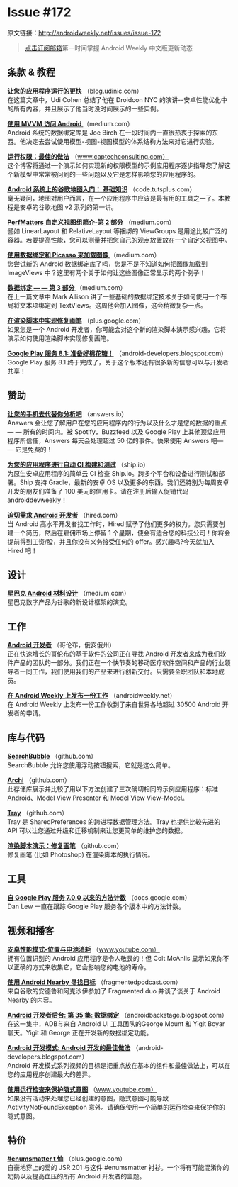 # Issue #172

>
原文链接：<http://androidweekly.net/issues/issue-172>

> [点击订阅邮箱](http://tinyletter.com/androidweeklycn)第一时间掌握 Android Weekly 中文版更新动态

## 条款 & 教程

**[让您的应用程序运行的更快](http://blog.udinic.com/2015/09/15/speed-up-your-app)**
（blog.udinic.com）  
在这篇文章中，Udi Cohen 总结了他在 Droidcon NYC 的演讲--安卓性能优化中的所有内容，并且展示了他当时没时间展示的一些实例。

**[使用 MVVM 访问 Android ](https://medium.com/ribot-labs/approaching-android-with-mvvm-8ceec02d5442)**
（medium.com）  
Android 系统的数据绑定库是 Joe Birch 在一段时间内一直很热衷于探索的东西。他决定去尝试使用模型-视图-视图模型的体系结构方法来对它进行实验。

**[运行权限：最佳的做法](http://www.captechconsulting.com/blogs/runtime-permissions-best-practices-and-how-to-gracefully-handle-permission-removal)**
（www.captechconsulting.com）  
这个博客将通过一个演示如何实现新的权限模型的示例应用程序逐步指导您了解这个新模型中常常被问到的一些问题以及它是怎样影响您的应用程序的。

**[Android 系统上的谷歌地图入门： 基础知识](http://code.tutsplus.com/tutorials/getting-started-with-google-maps-for-android-basics--cms-24635)**
（code.tutsplus.com）  
毫无疑问，地图对用户而言，在一个应用程序中应该是最有用的工具之一了。本教程是安卓的谷歌地图 v2 系列的第一讲。

**[PerfMatters 自定义视图组简介-第 2 部分](https://medium.com/android-news/perfmatters-introduction-to-custom-viewgroups-to-improve-performance-part-2-f14fbcd47c)**
（medium.com）  
譬如 LinearLayout 和 RelativeLayout 等捆绑的 ViewGroups 是用途比较广泛的容器。若要提高性能，您可以测量并把您自己的观点放置放在一个自定义视图中。

**[使用数据绑定和 Picasso 来加载图像 ](https://medium.com/@ivanc/loading-images-with-data-binding-and-picasso-555dad683fdc)**
（medium.com）  
您尝试新的 Android 数据绑定库了吗，您是不是不知道如何把图像加载到 ImageViews 中？这里有两个关于如何让这些图像正常显示的两个例子！

**[数据绑定 — — 第 3 部分 ](https://medium.com/@ivanc/loading-images-with-data-binding-and-picasso-555dad683fdc)**
（medium.com）  
在上一篇文章中 Mark Allison 讲了一些基础的数据绑定技术关于如何使用一个布局将文本项绑定到 TextViews。这周他会加入图像，这会稍微复杂一点。

**[在渲染脚本中实现修复画笔](https://plus.google.com/+RomainGuy/posts/M3ueUxUpBs1)**
（plus.google.com）  
如果您是一个 Android 开发者，你可能会对这个新的渲染脚本演示感兴趣，它将演示如何使用渲染脚本实现修复画笔。

**[Google Play 服务 8.1: 准备好棉花糖！](http://android-developers.blogspot.com/2015/09/google-play-services-81-get-ready-for.html)**
（android-developers.blogspot.com）  
Google Play 服务 8.1 终于完成了，关于这个版本还有很多新的信息可以与开发者共享！

## 赞助

**[让您的手机去代替你分析吧](https://answers.io/?utm_source=sponsor&utm_medium=androidweekly&utm_campaign=androidweekly_9.13.2015&utm_content=sponsor_link)**
（answers.io）  
Answers 会让您了解用户在您的应用程序内的行为以及什么才是您的数据的重点 — — 所有的时间内。被 Spotify，Buzzfeed 以及 Google Play 上其他顶级应用程序所信任，Answers 每天会处理超过 50 亿的事件。快来使用 Answers 吧— — 它是免费的！

**[为您的应用程序进行自动 CI 构建和测试](https://ship.io/landing/?utm_source=androiddevweekly)**
（ship.io）  
为原生安卓应用程序的简单云 CI 检查 Ship.io。跨多个平台和设备进行测试和部署。Ship 支持 Gradle，最新的安卓 OS 以及更多的东西。我们还特别为每周安卓开发的朋友们准备了 100 美元的信用卡。请在注册后输入促销代码 androiddevweekly！

**[迫切需求 Android 开发者](http://hired.com/?utm_source=newsletters&utm_medium=androidweekly&utm_campaign=n-q3_15-androidweeklyspons)**
（hired.com）  
当 Android 高水平开发者找工作时，Hired 赋予了他们更多的权力。您只需要创建一个简历，然后在雇佣市场上停留 1 个星期，便会有适合您的科技公司！你将会提前得到工资/股，并且你没有义务接受任何的 offer。感兴趣吗?今天就加入 Hired 吧！

## 设计

**[星巴克 Android 材料设计](https://medium.com/android-news/starbucks-android-material-design-142e2c43feb )**
（medium.com）  
星巴克数字产品为谷歌的新设计框架的演变。

## 工作

**[Android 开发者](http://columbus.craigslist.org/web/5216365723.html)**
（哥伦布，俄亥俄州）  
正在快速增长的哥伦布的基于软件的公司正在寻找 Android 开发者来成为我们软件产品的团队的一部分。我们正在一个快节奏的移动医疗软件空间和产品的行业领导者一同工作，我们使用我们的产品来进行创新交付。只需要全职团队和本地成员。

**[在 Android Weekly 上发布一份工作](http://androidweekly.net/jobs/new)**
（androidweekly.net）  
在 Android Weekly 上发布一份工作收到了来自世界各地超过 30500 Android 开发者的申请。

## 库与代码

**[SearchBubble](https://github.com/tunjos/searchbubble)**
（github.com）  
SearchBubble 允许您使用浮动按钮搜索，它就是这么简单。

**[Archi](https://github.com/ivacf/archi)**
（github.com）  
此存储库展示并比较了用以下方法创建了三次确切相同的示例应用程序：标准 Android、Model View Presenter 和 Model View View-Model。

**[Tray](https://github.com/grandcentrix/tray)**
（github.com）  
Tray 是 SharedPreferences 的跨进程数据管理方法。Tray 也提供比较先进的 API 可以让您通过升级和迁移机制来让您更简单的维护您的数据。

**[渲染脚本演示：修复画笔](https://android.googlesource.com/platform/frameworks/rs/+/master/java/tests/HealingBrush/)**
（github.com）  
修复画笔 (比如 Photoshop) 在渲染脚本的执行情况。

## 工具

**[自 Google Play 服务 7.0.0 以来的方法计数](https://docs.google.com/spreadsheets/d/1XuxyP8_BOrpU30QUO-0s7NK2dUfy-IEqy5nOf1BhZ9M/edit?usp=sharing)**
（docs.google.com）  
Dan Lew 一直在跟踪 Google Play 服务各个版本中的方法计数。

## 视频和播客

**[安卓性能模式-位置与电池消耗](https://www.youtube.com/watch?v=81W61JA6YHw&feature=youtu.be)**
（www.youtube.com）  
拥有位置识别的 Android 应用程序是令人敬畏的！但 Colt McAnlis 显示如果你不以正确的方式来收集它，它会影响您的电池的寿命。

**[使用 Android Nearby 寻找目标](http://fragmentedpodcast.com/episodes/17/)**
（fragmentedpodcast.com）  
来自谷歌的安德鲁和阿克沙伊参加了 Fragmented duo 并谈了谈关于 Android Nearby 的内容。

**[Android 开发者后台: 第 35 集: 数据绑定](http://androidbackstage.blogspot.com/2015/09/episode-35-data-bound.html)**
（androidbackstage.blogspot.com）  
在这一集中，ADB与来自 Android UI 工具团队的George Mount 和 Yigit Boyar 聊天。Yigit 和 George 正在开发新的数据绑定功能。

**[Android 开发模式: Android 开发的最佳做法](http://android-developers.blogspot.com/2015/09/android-development-patterns-series-on.html)**
（android-developers.blogspot.com）  
Android 开发模式系列视频的目标是把重点放在基本的组件和最佳做法上，可以在您的应用程序创建最大的差异。

**[使用运行检查来保护隐式意图](https://www.youtube.com/watch?v=HGElAW224dE&linkId=17306832)**
（www.youtube.com）  
如果没有活动来处理您已经创建的意图，隐式意图可能导致 ActivityNotFoundException 意外。请确保使用一个简单的运行检查来保护你的隐式意图。

## 特价

**[#enumsmatter t 恤](https://plus.google.com/+MichaelEvans/posts/ePRHME8dgoB)**
（plus.google.com）  
自豪地穿上的爱的 JSR 201 与这件 #enumsmatter 衬衫。一个将有可能混淆你的奶奶以及提高血压的所有 Android 开发者的主题。
